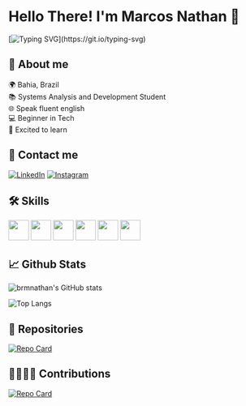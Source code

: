 # Hello There! I'm Marcos Nathan 👋

[![Typing SVG](https://readme-typing-svg.herokuapp.com?font=Fira+Code&weight=500&pause=1000&color=2EA1D4F0&random=false&width=435&lines=Welcome+to+my+profile...)](https://git.io/typing-svg)

## 🚀 About me
🌍 Bahia, Brazil \
📚 Systems Analysis and Development Student \
🌐 Speak fluent english \
💻 Beginner in Tech \
🎯 Excited to learn

## 🔗 Contact me
[![LinkedIn](https://img.shields.io/badge/LinkedIn-0077B5?style=for-the-badge&logo=linkedin&logoColor=white)](https://www.linkedin.com/in/brmnathan/)
[![Instagram](https://img.shields.io/badge/-Instagram-%23E4405F?style=for-the-badge&logo=instagram&logoColor=white)](https://www.instagram.com/_brmnathan/)

## 🛠 Skills
<img height="40" src="https://cdn.jsdelivr.net/gh/devicons/devicon@latest/icons/html5/html5-original.svg" />
<img height="40" src="https://cdn.jsdelivr.net/gh/devicons/devicon@latest/icons/css3/css3-original.svg" />
<img height="40" src="https://cdn.jsdelivr.net/gh/devicons/devicon@latest/icons/javascript/javascript-original.svg" />
<img height="40" src="https://cdn.jsdelivr.net/gh/devicons/devicon@latest/icons/java/java-original.svg" />
<img height="40" src="https://cdn.jsdelivr.net/gh/devicons/devicon@latest/icons/git/git-original.svg" />
<img height="40" src="https://cdn.jsdelivr.net/gh/devicons/devicon@latest/icons/github/github-original.svg" />

## 📈 Github Stats
![brmnathan's GitHub stats](https://github-readme-stats.vercel.app/api?username=brmnathan&theme=react&show_icons=true)

![Top Langs](https://github-readme-stats-git-masterrstaa-rickstaa.vercel.app/api/top-langs/?username=brmnathan&layout=compact&theme=react&show_icons=true)

## 📁 Repositories
[![Repo Card](https://github-readme-stats.vercel.app/api/pin/?username=brmnathan&repo=chess-system-java&bg_color=000&border_color=30A3DC&show_icons=true&icon_color=30A3DC&title_color=E94D5F&text_color=FFF)](https://github.com/brmnathan/chess-system-java)

## 🫱🏾‍🫲🏾 Contributions
[![Repo Card](https://github-readme-stats.vercel.app/api/pin/?username=brmnathan&repo=dio-lab-open-source&bg_color=000&border_color=30A3DC&show_icons=true&icon_color=30A3DC&title_color=E94D5F&text_color=FFF)](https://github.com/brmnathan/dio-lab-open-source)
